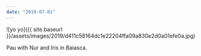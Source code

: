 ```yaml
---
date: "2019-07-01"
---
```


![yo yo]({{ site.baseurl }}/assets/images/2019/d411c56164dc1e22204ffa09a830e2d0a01efe0a.jpg)

Pau with Nur and Iris in Baiasca.
